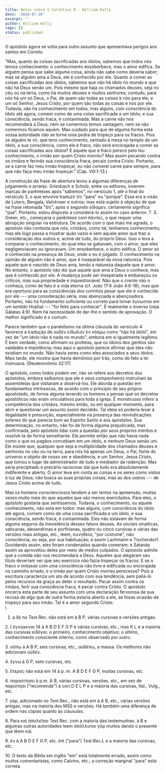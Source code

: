 ```yaml
---
title: Notas sobre 1 Coríntios 8 - William Kelly
date: '2024-07-20'
excerpt: ''
author: William Kelly
tags: []
status: published
---
```

O apóstolo agora se volta para outro assunto que apresentava perigos aos
santos em Corinto.

\"Mas, quanto às coisas sacrificadas aos ídolos, sabemos que todos nós
temos conhecimento: o conhecimento ensoberbece, mas o amor edifica. Se
alguém pensa que sabe alguma coisa, ainda não sabe como deveria saber;
mas se alguém ama a Deus, ele é conhecido por ele. Quanto a comer as
coisas sacrificadas aos ídolos, sabemos que não há ídolo no mundo e que
não há Deus senão um. Pois mesmo que haja os chamados deuses, seja no
céu ou na terra, como há muitos deuses e muitos senhores; contudo, para
nós há um só Deus, o Pai, de quem são todas as coisas e nós para ele; e
um só Senhor, Jesus Cristo, por quem são todas as coisas e nós por ele.
Todavia, não há conhecimento em todos, mas alguns, com consciência do
ídolo até agora, comem como de uma coisa sacrificada a um ídolo; e sua
consciência, sendo fraca, é contaminada. Mas a carne não nos recomendará
a Deus; nem se comermos temos vantagem, nem se não comermos ficamos
aquém. Mas cuidado para que de alguma forma esta vossa autoridade não se
torne uma pedra de tropeço para os fracos. Pois se alguém te vir, que
tens conhecimento, sentado à mesa no templo de um ídolo, a sua
consciência, como ele é fraco, não será encorajada a comer as coisas
sacrificadas aos ídolos? E aquele que é fraco perece pelo teu
conhecimento, o irmão por quem Cristo morreu? Mas assim pecando contra
os irmãos e ferindo sua consciência fraca, pecais contra Cristo.
Portanto, se a carne faz meu irmão tropeçar, eu não comerei carne para
sempre, para que não faça meu irmão tropeçar.\" (Cap. VIII.1-13.)

A construção da frase de abertura levou a algumas diferenças de
julgamento e arranjo. Griesbach e Scholz, entre os editores, inserem
marcas de parênteses após \"sabemos\", no versículo 1, até o final do
versículo 3, o que envolve traduzir ὅτι \"para\" ou \"porque\". Essa era
a visão de Lutero, Bengala, Valcknaer e outros; mas está sujeito à
objeção de que na frase retomada \"ὅτι\", após o segundo οἴδαμεν,
certamente significa \"que\". Portanto, estou disposto a considerá-lo
assim no caso anterior. T. S. Green, etc., começaria o parêntese com
πάντες, o que requer uma abrupção singular na estrutura. De acordo com o
que mais me agrada, o apóstolo não contesta que nós, cristãos, como tal,
tenhamos conhecimento; mas ele logo passa a mostrar quão vazio é sem
aquele amor que traz a consideração dos outros e, acima de tudo, do
próprio Deus. Isso o leva a comparar o conhecimento, do qual eles se
gabavam, com o amor, que eles negligenciavam ou ignoravam. Um
ensoberbece, o outro edifica. O amor só é conhecido na presença de Deus,
onde o eu é julgado. O conhecimento na opinião de alguém não é amor, que
é inseparável da nova natureza. Pois aquele que é nascido de Deus ama,
tendo a natureza daquele que é amor. No entanto, o apóstolo não diz que
aquele que ama a Deus o conhece, mas que é conhecido por ele. A mudança
pode ser inesperada e embaraçou os críticos, mas sua propriedade é
inquestionável. Não que o crente não o conheça, como de fato é a vida
eterna (cf. João 17:8 João 4:6-18), mas que era oportuno para as
consciências dos coríntios pesar que ele é conhecido por ele --- uma
consideração séria, mas abençoada e abençoadora. Portanto, não há
fundamento suficiente ou correto para tomar ἕγνωσται em um sentido
Hophal --- \"foi feito para conhecer\". É realmente o inverso (veja
Gálatas 4:9). Nem há necessidade de dar-lhe o sentido de aprovação. O
melhor significado é o comum.

Parece também que o paralelismo na última cláusula do versículo 4
favorece a tradução de οὐδὲν εἴδωλον ἐν κόσμω como \"não há ídolo\", em
vez de \"um ídolo não é nada no mundo\", embora em si igualmente
legítimo. É bem verdade, como afirmam os profetas, que os ídolos dos
gentios são vaidades e impotência; mas aqui o apóstolo parece afirmar
que eles não existiam no mundo. Não havia seres como eles associados a
seus ídolos. Mais tarde, ele mostra que havia demônios por trás, como de
fato a lei insinuava. (Deuteronômio 32:17)

O apóstolo, como todos podem ver, não se refere aos decretos dos
apóstolos, embora saibamos que ele e seus companheiros instruíram as
assembleias que visitaram a observá-los. Ele aborda a questão em
fundamentos intrínsecos, de acordo com o princípio de seu próprio
apostolado, de forma alguma levando os homens a pensar que os decretos
apostólicos não eram vinculativos para toda a igreja. É monstruoso
inferir a competência dos cristãos, mesmo então, ou em qualquer momento,
para abrir e questionar um assunto assim decidido. Tal ideia só poderia
levar à ilegalidade e presunção, especialmente na presença das
reivindicações solenes do que parecia bom ao Espírito Santo e aos
apóstolos. Sua determinação, no entanto, não foi de forma alguma
prejudicada, mas confirmada, pelo apóstolo lidar com a questão por seus
próprios méritos e resolvê-la de forma semelhante. Ele permite então que
não havia nada como o que os pagãos concebiam em um ídolo, e nenhum Deus
senão um. Ele insiste que, qualquer que seja a multiplicidade dos
chamados deuses e senhores no céu ou na terra, para nós há apenas um
Deus, o Pai, fonte do universo e objeto de nosso ser e obediência, e um
Senhor, Jesus Cristo, que tomou o lugar de administrador de tudo e
mediador da redenção. Mas seria precipitado e precário raciocinar daí
que tudo era absolutamente indiferente e aberto. O amor leva em conta as
coisas e os seres como vistos à luz de Deus; não busca as suas próprias
coisas, mas as dos outros --- de Jesus Cristo acima de tudo.

Mas os homens conscienciosos tendem a ser lentos na apreensão, muitas
vezes muito mais do que aqueles que são menos exercitados. Para eles, o
apóstolo gostaria que sentíssemos. Todavia, o conhecimento, ou aquele
conhecimento, não está em todos: mas alguns, com consciência do ídolo
até agora, comem como de uma coisa sacrificada a um ídolo, e sua
consciência, sendo fraca, é contaminada. Eles não estavam de forma
alguma seguros da inexistência desses falsos deuses. As unciais
sinaíticas, vaticanas, alexandrinas e porfirianas, quatro ou cinco
cursivas e várias das versões mais antigas, etc., leem, συνηθεἰα, \"por
costume\", não consciência, ou seja, por sua habituação; e assim
Lachmann e Tischendorf. Duvidando assim, eles foram condenados quando
comeram; e Satanás assim se aproveitou deles por meio de medos culpados.
O apóstolo admite que a comida não nos recomendará a Deus. Aqueles que
alegaram seu título deveriam ver que seu exercício não fazia tropeçar os
fracos. E se o fraco o imitasse com uma consciência não livre e
edificada ou encorajada no caminho errado, e o irmão por quem Cristo
morreu perecesse? Pois a escritura caracteriza um ato de acordo com sua
tendência, sem paliá-lo pelos recursos da graça ao deter o resultado.
Pecar assim contra os irmãos, ferir sua consciência fraca, é pecar
contra Cristo. O apóstolo encerra esta parte de seu assunto com uma
declaração fervorosa de sua recusa de algo que de outra forma estaria
aberto a ele, se fosse ocasião de tropeço para seu irmão. Tal é o amor
segundo Cristo.\
\
1. a δέ no Text.Rec. não está em à B P, várias cursivas e versões
antigas.

2\. t ἐγνώκεναι 14 à A B D E F G P e várias cursivas, etc., mas K L e a
maioria das cursivas εἰδέγαι: o primeiro, conhecimento objetivo; o
último, conhecimento consciente interno, como observado por outro.

3\. οὔπω à A B P, seis cursivas, etc., αὐδέπω, a massa. Os melhores não
adicionam οὐδέν.

4\. ἔγνω à G P, sete cursivas, etc.

5\. ἕτερος não está em 14 à p. m. A B D E F G P, muitas cursivas, etc.

6\. παραστήσει à p.m. A B, várias cursivas, versões, etc., em vez de
παρίστησι (\"recomenda\") à corr.D E L P e a maioria das cursivas,
Ital., Vulg., etc.

7\. γἀρ, adicionado no Text.Rec., não está em à A B, etc., várias
versões antigas, mas na maioria dos MSS e versões. Há também uma
diferença de ordem nas cópias quanto às cláusulas.

8\. Para καὶ ἀπολεῖται Text.Rec. com a maioria das testemunhas. à B e
algumas outras autoridades leem ἀπόλλυται γάρ muitos dando o presente
que lêem καἰ.

9\. ἐν à A B D E F G P, etc. ἐπί (\"para\") Test.Rec.L e a maioria das
cursivas, etc.

10\. O texto da Bíblia em inglês \"em\" está totalmente errado, assim
como muitos comentaristas, como Calvino, etc.; a correção marginal
\"para\" está correta.
